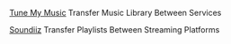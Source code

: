 
[Tune My Music](https://www.tunemymusic.com/)
Transfer Music Library Between Services

[Soundiiz](https://soundiiz.com/)
Transfer Playlists Between Streaming Platforms

